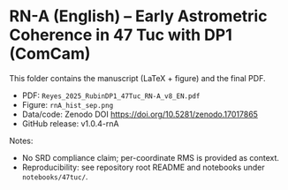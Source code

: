 # RN-A (English) – Early Astrometric Coherence in 47 Tuc with DP1 (ComCam)

This folder contains the manuscript (LaTeX + figure) and the final PDF.

- PDF: `Reyes_2025_RubinDP1_47Tuc_RN-A_v8_EN.pdf`
- Figure: `rnA_hist_sep.png`
- Data/code: Zenodo DOI https://doi.org/10.5281/zenodo.17017865
- GitHub release: v1.0.4-rnA

Notes:
- No SRD compliance claim; per-coordinate RMS is provided as context.
- Reproducibility: see repository root README and notebooks under `notebooks/47tuc/`.
